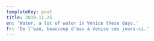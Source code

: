 ```yaml
---
templateKey: post
title: 2019.11.25
en: 'Water, a lot of water in Venice these days.'
fr: 'De l’eau, beaucoup d’eau à Venise ces jours-ci.'
---
```


